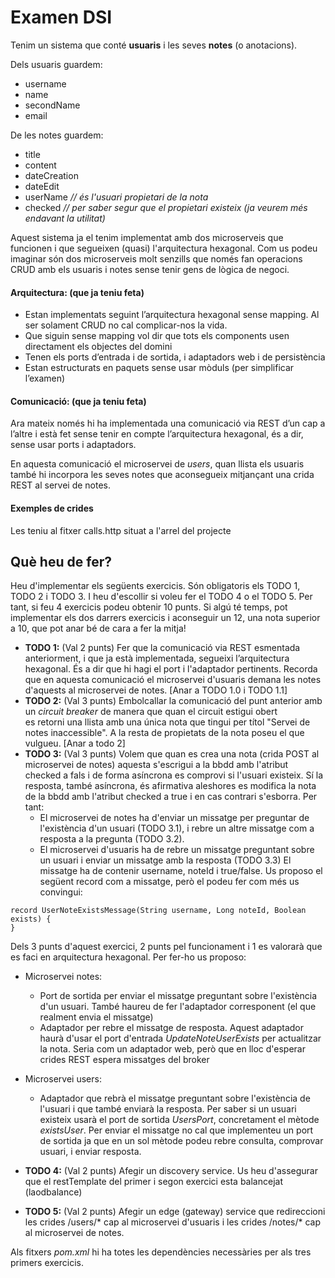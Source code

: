 # Examen DSI 
Tenim un sistema que conté **usuaris** i les seves **notes** (o anotacions).

Dels usuaris guardem:
* username
* name
* secondName
* email

De les notes guardem:
* title
* content
* dateCreation
* dateEdit
* userName  *// és l'usuari propietari de la nota*
* checked   *// per saber segur que el propietari existeix (ja veurem més endavant la utilitat)*

Aquest sistema ja el tenim implementat amb dos microserveis que funcionen i que segueixen (quasi) l'arquitectura hexagonal.
Com us podeu imaginar són dos microserveis molt senzills que només fan operacions CRUD amb els usuaris i notes sense tenir gens
de lògica de negoci.

#### Arquitectura: (que ja teniu feta)

* Estan implementats seguint l’arquitectura hexagonal sense mapping. Al ser solament CRUD no cal complicar-nos la vida.
* Que siguin sense mapping vol dir que tots els components usen directament els objectes del domini
* Tenen els ports d’entrada i de sortida, i adaptadors web i de persistència
* Estan estructurats en paquets sense usar mòduls (per simplificar l’examen)

#### Comunicació: (que ja teniu feta)
Ara mateix només hi ha implementada una comunicació via REST d’un cap a l’altre i està fet sense tenir en compte l’arquitectura hexagonal,
és a dir, sense usar ports i adaptadors. 

En aquesta comunicació el microservei de *users*, quan llista els usuaris també hi incorpora les seves notes que aconsegueix
mitjançant una crida REST al servei de notes. 

#### Exemples de crides
Les teniu al fitxer calls.http situat a l'arrel del projecte

## Què heu de fer? 
Heu d'implementar els següents exercicis. Són obligatoris els TODO 1, TODO 2 i TODO 3. I heu d'escollir si voleu fer 
el TODO 4 o el TODO 5. Per tant, si feu 4 exercicis podeu obtenir 10 punts. Si algú té temps, pot implementar els dos darrers exercicis 
i aconseguir un 12, una nota superior a 10, que pot anar bé de cara a fer la mitja!

* **TODO 1:** (Val 2 punts) Fer que la comunicació via REST esmentada anteriorment, i que ja està implementada, segueixi l’arquitectura hexagonal. És a dir que hi hagi el port i l'adaptador pertinents.
  Recorda que en aquesta comunicació el microservei d'usuaris demana les notes d'aquests al microservei de notes. [Anar a TODO 1.0 i TODO 1.1]
* **TODO 2:** (Val 3 punts) Embolcallar la comunicació del punt anterior amb un *circuit breaker* de manera que quan el circuit estigui obert  
  es retorni una llista amb una única nota que tingui per títol "Servei de notes inaccessible". A la resta de propietats de la nota poseu el
  que vulgueu. [Anar a todo 2]
* **TODO 3:** (Val 3 punts) Volem que quan es crea una nota (crida POST al microservei de notes) aquesta s'escrigui a la bbdd amb l'atribut checked
a fals i de forma asíncrona es comprovi si l'usuari existeix. Sí la resposta, també asíncrona, és afirmativa aleshores es modifica la nota de la
bbdd amb l'atribut checked a true i en cas contrari s'esborra. Per tant:
  * El microservei de notes ha d'enviar un missatge per preguntar de l'existència d'un usuari (TODO 3.1), i rebre un altre missatge com a resposta a la pregunta (TODO 3.2).
  * El microservei d'usuaris ha de rebre un missatge preguntant sobre un usuari i enviar un missatge amb la resposta (TODO 3.3) 
El missatge ha de contenir username, noteId i true/false. Us proposo el següent record com a missatge, però el podeu fer com més us convingui:
```
record UserNoteExistsMessage(String username, Long noteId, Boolean exists) {
}
```
Dels 3 punts d'aquest exercici, 2 punts pel funcionament i 1 es valorarà que es faci en arquitectura hexagonal. Per fer-ho us proposo:
* Microservei notes:
  * Port de sortida per enviar el missatge preguntant sobre l'existència d'un usuari. També haureu de fer l'adaptador corresponent (el que realment envia el missatge)
  * Adaptador per rebre el missatge de resposta. Aquest adaptador haurà d'usar el port d'entrada *UpdateNoteUserExists* per actualitzar la nota. 
    Seria com un adaptador web, però que en lloc d'esperar crides REST espera missatges del broker
* Microservei users:
  * Adaptador que rebrà el missatge preguntant sobre l'existència de l'usuari i que també enviarà la resposta. Per saber si un usuari existeix usarà 
    el port de sortida *UsersPort*, concretament el mètode *existsUser*. Per enviar el missatge no cal que implementeu un port de sortida ja que
    en un sol mètode podeu rebre consulta, comprovar usuari, i enviar resposta.

* **TODO 4:** (Val 2 punts) Afegir un discovery service. Us heu d'assegurar que el restTemplate del primer i segon exercici esta balancejat (laodbalance) 
* **TODO 5:** (Val 2 punts) Afegir un edge (gateway) service que redireccioni les crides /users/* cap al microservei d'usuaris i les crides
/notes/* cap al microservei de notes. 
 
Als fitxers *pom.xml* hi ha totes les dependències necessàries per als tres primers exercicis. 

